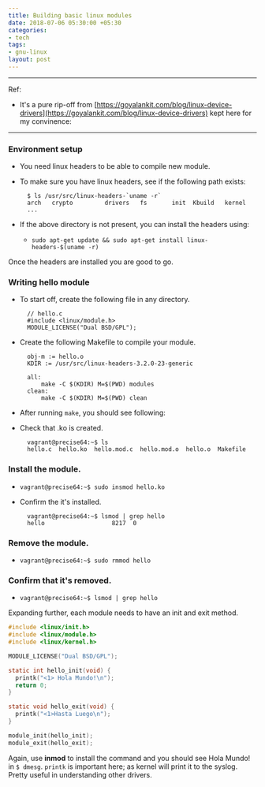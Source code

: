 ```yaml
---
title: Building basic linux modules
date: 2018-07-06 05:30:00 +05:30
categories:
- tech
tags:
- gnu-linux
layout: post
---
```


--- 
Ref:
* It's a pure rip-off from [https://goyalankit.com/blog/linux-device-drivers](https://goyalankit.com/blog/linux-device-drivers) kept here for my convinence: 


---
### Environment setup

* You need linux headers to be able to compile new module.

* To make sure you have linux headers, see if the following path exists:

        $ ls /usr/src/linux-headers-`uname -r`
        arch   crypto         drivers   fs       init  Kbuild   kernel
        ...

* If the above directory is not present, you can install the headers using:
  * `sudo apt-get update && sudo apt-get install linux-headers-$(uname -r)`

Once the headers are installed you are good to go.

### Writing hello module

* To start off, create the following file in any directory.

        // hello.c
        #include <linux/module.h>
        MODULE_LICENSE("Dual BSD/GPL");

* Create the following Makefile to compile your module.

        obj-m := hello.o
        KDIR := /usr/src/linux-headers-3.2.0-23-generic

        all:
            make -C $(KDIR) M=$(PWD) modules
        clean:
            make -C $(KDIR) M=$(PWD) clean

* After running `make`, you should see following:

* Check that .ko is created.

        vagrant@precise64:~$ ls
        hello.c  hello.ko  hello.mod.c  hello.mod.o  hello.o  Makefile

### Install the module.
* `vagrant@precise64:~$ sudo insmod hello.ko`

* Confirm the it's installed.

        vagrant@precise64:~$ lsmod | grep hello
        hello                   8217  0

### Remove the module.
* `vagrant@precise64:~$ sudo rmmod hello`

### Confirm that it's removed.
* `vagrant@precise64:~$ lsmod | grep hello`


Expanding further, each module needs to have an init and exit method.

```c
#include <linux/init.h>
#include <linux/module.h>
#include <linux/kernel.h>

MODULE_LICENSE("Dual BSD/GPL");

static int hello_init(void) {
  printk("<1> Hola Mundo!\n");
  return 0;
}

static void hello_exit(void) {
  printk("<1>Hasta Luego\n");
}

module_init(hello_init);
module_exit(hello_exit);
```


Again, use __inmod__ to install the command and you should see Hola Mundo! in `$ dmesg`. 
`printk` is important here; as kernel will print it to the syslog. Pretty useful in understanding other drivers.



